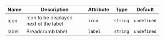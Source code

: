 <!--
SPDX-FileCopyrightText: 2022 Siemens AG

SPDX-License-Identifier: MIT
-->

| Name       | Description                   | Attribute        | Type                                      | Default             |
|------------|-------------------------------|------------------|-------------------------------------------|---------------------|
|icon| Icon to be displayed next ot the label | `icon` | `string` | `undefined` |
|label| Breadcrumb label | `label` | `string` | `undefined` |
